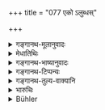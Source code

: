 +++
title = "077 एको ऽलुब्धस्"

+++

<details><summary>गङ्गानथ-मूलानुवादः</summary>

A single man, free from covetousness, may be a witness, but not many women, even though pure,—because the understanding of women is not steady,—nor other men who are tainted with defects.—(77)
</details>

<details><summary>मेधातिथिः</summary>

**एकस्य** पुनः प्रतिषेधो लोभादिरहितस्य प्रतिप्रसवार्थः । तेन सत्यवादितया निश्चित एको ऽपि साक्षी भवत्य् एव । **स्त्रियस्** तु न कथंचित् साक्ष्यम् अर्हन्त्य् अल्पा वा **बह्व्यो** वा । **शुच्यो ऽपीति** गुणवत्यो ऽपीत्य् अर्थः । अत्र हेतुः- **स्त्रीबुद्धेर् अस्थिरत्वाद्** इति । प्रकृतिर् एषा स्त्रीणां यद् बुद्धेश् चापलम् । गुणास् तु यत्नोपार्जिता अपि प्रमादालस्यादिना व्यपयन्त्य् अतः स्वाभाविकम् अस्थैर्यं तिष्ठेद् एव । यथामयाविनो घृतादिनोत्पन्ने ऽप्य् अग्नेः स्थैर्ये स्वल्पेनापि प्रमादे पुनः सहजामयावितानुवृत्तिः । अतो ऽनया शङ्कया गुणवतीष्व् अपि तासु नाश्वासः । यत् तु "स्त्रियाप्य् असंभवे कार्यम्" (म्ध् ८.७०) इति तद् यत्र तत्क्षणाद् एव पृच्छ्यन्ते । यत्रेयम् आशङ्का न भवति केनचिद् आसां संचलितं मन इति । यत्र तु कालव्यवधानं तत्र जीयमानेन कदाचिद् अनुकूल्यन्ते इति न क्वचित् साक्षिन्यः ।

**दोषैश् चान्ये ऽपि ये वृताः** । रोगादिभिर् **दोषैर्** **ये** स्त्रीभ्यो **ऽन्ये ऽपि** पुरुषा **वृता** आक्रान्ता भूयिष्ठदोषा इत्य् अर्थः । के पुनर् अमी दोषा नाम । उक्तं च । रागादयः शास्त्रप्रतिषिद्धाः शङ्क्यमानव्यभिचारहेतुभावाः । यद्य् अपि केवलेन स्वशब्देनैवोक्ता दोषाः तथाप्य् अनुक्तपरिग्रहार्थम् इदम् अपुनरुक्तम् । सामान्यविशेषाभिधानं हि सर्वत्र ग्रन्थकारा अनुमन्यन्ते । 


- <u>अन्ये</u> त्व् अकारप्रश्लेषेण "अलुब्धो ऽप्य् एको न साक्षी" किं पुनर् लुब्ध इत्य् एवम् आचक्षते । तथा च द्वयोर् अभ्यनुज्ञानं भवति । 

शुच्य इतीकारो दुर्लभो "वोतो गुणवचनात्" (पाण् ४.१.४४) इति विधानात् । "कृदिकारात्"[^२८६] इति केचित् समर्थयन्ते ॥ ८.७७ ॥
</details>

<details><summary>गङ्गानथ-भाष्यानुवादः</summary>

The evidence of a single person having been declared to be inadmissible,
the present verse lavs down an exception in favour of one who is free
from covetousness. So that if a man is known to be truthful, he is
certainly admissible as witness. But women are never admissible,—be they
one or many,—‘*even though pure*’—possessed of high qualifications; and
the reason for this is that ‘*the understanding of women is not
steady*’; fickle-mindedness is the very nature of women; while other
qualifications are acquired, and as such liable to lapses through
carelessness, idleness and so forth; so that their inherent fickleness
remains as a constant factor. Just as in the case of a dyspeptic,—even
though a certain amount of appetite may have been regained by the use of
butter and other things, yet even the least neglect on their part,
brings on the inherent Dyspepsia again. Consequently, on account of this
uncertainty, there can be no confidence in women, even though they be
highly qualified.

As for the declaration (in 70) that ‘in the event of no witnesses being
available, women may be made witnesses,’—that refers to cases where they
can be immediately questioned, and there is no possibility of their mind
being tampered with by any person. When however there has been an
interval of time, it is quite possible that they may be won over by the
party whoso case is weak and who is in fear of losing it. So that in
such cases their evidence is not admissible at all.

‘*Other men tainted with defects*;—even persons other than women,—and
men,—who are ‘*tainted*’—beset—with such defects as love, hatred and so
forth; *i.e*., men in whom those defects abound to a every large extent.

Though Love, Hatred and the rest, as being forbidden by the scriptures,
have, already been declared by name to be sources of suspicion and
dishonesty,—yet they are referred to here again, for the purpose of
including those that have not been so mentioned by name, and all writers
sanction the mentioning of the general and special aspects of the same
tiling.

Some people have adopted the ‘*a*’ before ‘*lubdha*’ and construed the
verse to mean that ‘even though free from covetousness, a single man
cannot be a witness,—how much less then one who is covetous,’—and hence
as permitting the evidence of *two* men.

Though the form ‘*śucyaḥ*’ is impossible, in view of Pāṇini 4.1.44, yet
some people justify it as being in accordance with the *Vārtika* on
4.1.45—(77)
</details>

<details><summary>गङ्गानथ-टिप्पन्यः</summary>

This verse is quoted in *Smṛtitattva* (II, p. 213), which adds the
following notes:—‘*Eko’ lubdhastu sākṣī*’ is the reading adopted by
Kullūka Bhaṭṭa; the other reading—‘*eko lubdhastvasākṣī*’—adopted by
Jīmūtavāhana, is not right; because as a matter of fact, even several
*avaricious men* would be *asākṣī*, and hence there would be no point in
the term ‘*ekaḥ*.’ But admitting this reading, the verse could be taken
as not admitting the evidence of *one* ‘avaricious man’, and thereby
admitting that of *one* man who is free from avarice, even though he be
ignorant of law. It is for this reason that Viśvarūpa and others have
explained the meaning to be that when accepted by both parties, even a
single man may be admitted as witness, and they have not laid stress
upon the condition that he should be ‘conversant with law;—‘*Dośaiḥ*’
stands for *theft* and so forth.

This verse is quoted in *Kṛtyakalpataru* (32a).
</details>

<details><summary>गङ्गानथ-तुल्य-वाक्यानि</summary>

\[*Vide* Texts under 64 *et seq*.\]

*Yājñavalkya* (2.72).—‘Even a single man may ho admitted as a witness,
by the consent of both parties, if he is versed in Dharma.’

*Nārada* (1.188).—‘Slaves, impostors and others described as
inadmissible as witnesses shall he witnesses in suits of a specially
grave character.’

*Nārada* (1.192).—‘By the consent of both parties, a single man may
become a witness in a suit. He must be examined in public as a
witness,—though he has been mentioned (in the Texts) as an incompetent
witness.’

Do. (1.190-191).—‘A woman cannot he a witness; a woman would speak
falsely from want of veracity.’
</details>

<details><summary>भारुचिः</summary>

एकस्य सत्य् अपि प्रतिषेधे गुणातिशयाद् अलुब्धस्याभ्यनुज्ञार्थम् इदम् । अपि चालुब्धः, अपीत्य् उभयत्रापि बोद्धव्यः । शुच्यो ऽपीत्य्- अयम् एव वालुब्धो ऽप्य् एको न साक्षी स्यात् । उत्तरविवषार्थश् चायम् आरम्भः । एवं स्त्रियो बह्व्यः शुच्यो ऽपि न स्युः, यथैको ऽलुब्धो ऽपि, तासां हि बुद्धेर् धर्मार्[थाभ्याम् अस्थिर]संबन्धः । व्याख्यानं शास्त्रविरोधान् नात्पेशलम्, यत् एकस्य लोभात् प्रतिषेधाद् वैतयोर् अलुब्धयोर् अभ्यनुज्ञानार्थम् इदम्, अन्यत्रापि च प्रतिषे[धस्य पुरुषस्त्री]तुल्यत्वात् । एवं च सति बह्व्यः शुच्यो ऽप्य् अलुब्धा अपि प्रकरणात् स्त्रियो न स्युः, स्त्रीबुद्धेर् अस्थिरत्वाद् इत्य् उक्तम् । दोषैर् नयैर् अपि ये वृताः पुरुषा अति[रिकत्वत् अलुब्धा अपि प्रतिषिध्यन्ते], किं पुनर् अन्यत्र । पुनर्वचनं चास्य यदर्थं तद् उक्तम् एवात्र ॥ ८.७७ ॥
</details>

<details><summary>Bühler</summary>

077	One man who is free from covetousness may be (accepted as) witness; but not even many pure women, because the understanding of females is apt to waver, nor even many other men, who are tainted with sin.
</details>
